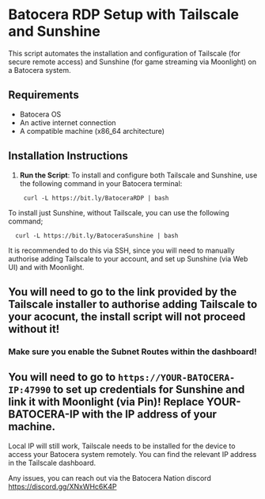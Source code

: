 # Batocera RDP Setup with Tailscale and Sunshine

This script automates the installation and configuration of Tailscale (for secure remote access) and Sunshine (for game streaming via Moonlight) on a Batocera system.

## Requirements
- Batocera OS
- An active internet connection
- A compatible machine (x86_64 architecture)

## Installation Instructions

1. **Run the Script**:
   To install and configure both Tailscale and Sunshine, use the following command in your Batocera terminal:


        curl -L https://bit.ly/BatoceraRDP | bash
         
   
 To install just Sunshine, without Tailscale, you can use the following command;

      curl -L https://bit.ly/BatoceraSunshine | bash
      

It is recommended to do this via SSH, since you will need to manually authorise adding Tailscale to your account, and set up Sunshine (via Web UI) and with Moonlight.

## You will need to go to the link provided by the Tailscale installer to authorise adding Tailscale to your acocunt, the install script will not proceed without it! 

### Make sure you enable the Subnet Routes within the dashboard!

## You will need to go to `https://YOUR-BATOCERA-IP:47990` to set up credentials for Sunshine and link it with Moonlight (via Pin)! Replace YOUR-BATOCERA-IP with the IP address of your machine.

Local IP will still work, Tailscale needs to be installed for the device to access your Batocera system remotely. You can find the relevant IP address in the Tailscale dashboard.

Any issues, you can reach out via the Batocera Nation discord https://discord.gg/XNxWHc6K4P
